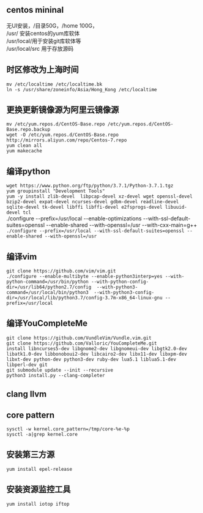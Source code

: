 ## centos mininal
无UI安装，/目录50G，/home 100G，<br>
/usr/ 安装centos的yum库软体<br>
/usr/local/用于安装git库软体等<br>
/usr/local/src 用于存放源码<br>

## 时区修改为上海时间
`mv /etc/localtime /etc/localtime.bk`<br>
`ln -s /usr/share/zoneinfo/Asia/Hong_Kong /etc/localtime`<br>

## 更换更新镜像源为阿里云镜像源
`mv /etc/yum.repos.d/CentOS-Base.repo /etc/yum.repos.d/CentOS-Base.repo.backup`<br>
`wget -O /etc/yum.repos.d/CentOS-Base.repo http://mirrors.aliyun.com/repo/Centos-7.repo`<br>
`yum clean all`<br>
`yum makecache`<br>

## 编译python
`wget https://www.python.org/ftp/python/3.7.1/Python-3.7.1.tgz`<br>
`yum groupinstall "Development Tools"`<br>
`yum -y install zlib-devel  libpcap-devel xz-devel wget openssl-devel bzip2-devel expat-devel ncurses-devel gdbm-devel readline-devel sqlite-devel tk-devel libffi libffi-devel e2fsprogs-devel libuuid-devel tcl`<br>
  ./configure --prefix=/usr/local --enable-optimizations --with-ssl-default-suites=openssl --enable-shared --with-openssl=/usr --with-cxx-main=g++<br>
`./configure --prefix=/usr/local --with-ssl-default-suites=openssl --enable-shared --with-openssl=/usr`<br>


## 编译vim
`git clone https://github.com/vim/vim.git`<br>
`./configure --enable-multibyte --enable-python3interp=yes --with-python-command=/usr/bin/python --with-python-config-dir=/usr/lib64/python2.7/config  --with-python3-command=/usr/local/bin/python3  --with-python3-config-dir=/usr/local/lib/python3.7/config-3.7m-x86_64-linux-gnu --prefix=/usr/local`<br>

## 编译YouCompleteMe
`git clone https://github.com/VundleVim/Vundle.vim.git`<br>
`git clone https://github.com/Valloric/YouCompleteMe.git`<br>
`install libncurses5-dev libgnome2-dev libgnomeui-dev libgtk2.0-dev libatk1.0-dev libbonoboui2-dev libcairo2-dev libx11-dev libxpm-dev libxt-dev python-dev python3-dev ruby-dev lua5.1 liblua5.1-dev libperl-dev git`<br>
`git submodule update --init --recursive`<br>
`python3 install.py --clang-completer`<br>

## clang llvm

## core pattern
`sysctl -w kernel.core_pattern=/tmp/core-%e-%p`<br>
`sysctl -a|grep kernel.core`<br>


## 安装第三方源
`yum install epel-release`
## 安装资源监控工具
`yum install iotop iftop`
